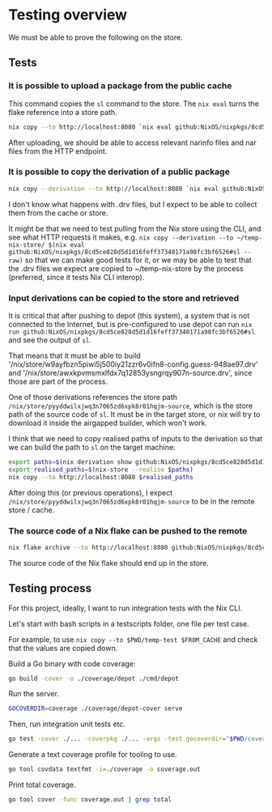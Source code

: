 # Testing overview

We must be able to prove the following on the store.

## Tests

### It is possible to upload a package from the public cache

This command copies the `sl` command to the store. The `nix eval` turns the flake reference into a store path.

```bash
nix copy --to http://localhost:8080 `nix eval github:NixOS/nixpkgs/8cd5ce828d5d1d16feff37340171a98fc3bf6526#sl --raw`
```

After uploading, we should be able to access relevant narinfo files and nar files from the HTTP endpoint.

### It is possible to copy the derivation of a public package

```bash
nix copy --derivation --to http://localhost:8080 `nix eval github:NixOS/nixpkgs/8cd5ce828d5d1d16feff37340171a98fc3bf6526#sl --raw`
```

I don't know what happens with .drv files, but I expect to be able to collect them from the cache or store.

It might be that we need to test pulling from the Nix store using the CLI, and see what HTTP requests it makes, e.g. `nix copy --derivation --to ~/temp-nix-store/ $(nix eval github:NixOS/nixpkgs/8cd5ce828d5d1d16feff37340171a98fc3bf6526#sl --raw)` so that we can make good tests for it, or we may be able to test that the .drv files we expect are copied to ~/temp-nix-store by the process (preferred, since it tests Nix CLI interop).

### Input derivations can be copied to the store and retrieved

It is critical that after pushing to depot (this system), a system that is not connected to the Internet, but is pre-configured to use depot can run `nix run github:NixOS/nixpkgs/8cd5ce828d5d1d16feff37340171a98fc3bf6526#sl` and see the output of `sl`.

That means that it must be able to build '/nix/store/w9ayfbzn5piwi5j500iy21zzr6v0ifn8-config.guess-948ae97.drv' and '/nix/store/awxkpvmsmxlfdx7q12853ysngrqy907n-source.drv', since those are part of the process.

One of those derivations references the store path `/nix/store/pyyddwilxjwq3n7065zd6xpk8r01hqjm-source`, which is the store path of the source code of `sl`. It must be in the target store, or nix will try to download it inside the airgapped builder, which won't work.

I think that we need to copy realised paths of inputs to the derivation so that we can build the path to `sl` on the target machine:

```bash
export paths=$(nix derivation show github:NixOS/nixpkgs/8cd5ce828d5d1d16feff37340171a98fc3bf6526#sl | jq -r '.[].inputDrvs | keys[]')
export realised_paths=$(nix-store --realise $paths)
nix copy --to http://localhost:8080 $realised_paths
```

After doing this (or previous operations), I expect `/nix/store/pyyddwilxjwq3n7065zd6xpk8r01hqjm-source` to be in the remote store / cache. 

### The source code of a Nix flake can be pushed to the remote

```bash
nix flake archive --to http://localhost:8080 github:NixOS/nixpkgs/8cd5ce828d5d1d16feff37340171a98fc3bf6526
```

The source code of the Nix flake should end up in the store.

## Testing process

For this project, ideally, I want to run integration tests with the Nix CLI.

Let's start with bash scripts in a testscripts folder, one file per test case.

For example, to use `nix copy --to $PWD/temp-test $FROM_CACHE` and check that the values are copied down.

Build a Go binary with code coverage:

```bash
go build -cover -o ./coverage/depot ./cmd/depot
```

Run the server.

```bash
GOCOVERDIR=coverage ./coverage/depot-cover serve
```

Then, run integration unit tests etc.

```bash
go test -cover ./... -coverpkg ./... -args -test.gocoverdir="$PWD/coverage"
```

Generate a text coverage profile for tooling to use.

```bash
go tool covdata textfmt -i=./coverage -o coverage.out
```

Print total coverage.

```bash
go tool cover -func coverage.out | grep total
```
